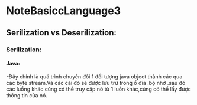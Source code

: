 # NoteBasiccLanguage3
## Serilization vs Deserilization:
### Serilization:
#### Java:
-Đây chính là quá trình chuyển đổi 1 đối tượng java object thành các qua các byte stream.Và các cái đó sẽ được lưu trử trong ổ đĩa .bộ nhớ .sau đó các luồng khác củng có thể truy cập nó từ 1 luồn khác,củng có thể lấy được thông tin của nó.
